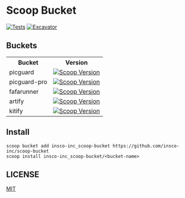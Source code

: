 # Scoop Bucket

[![Tests](https://github.com/insco-inc/scoop-bucket/actions/workflows/ci.yml/badge.svg)](https://github.com/insco-inc/scoop-bucket/actions/workflows/ci.yml)
[![Excavator](https://github.com/insco-inc/scoop-bucket/actions/workflows/excavator.yml/badge.svg)](https://github.com/insco-inc/scoop-bucket/actions/workflows/excavator.yml)

## Buckets

<table>
  <tr>
    <th>Bucket</th>
    <th colspan="2" style="text-align: center">Version</th>
  </tr>
  <tr>
    <td>picguard</td>
    <td>
      <a href="https://scoop.sh/#/apps?q=picguard&o=false">
        <img alt="Scoop Version" src="https://img.shields.io/scoop/v/picguard?bucket=https%3A%2F%2Fgithub.com%2Finsco-inc%2Fscoop-bucket">
      </a>
    </td>
  </tr>
  <tr>
    <td>picguard-pro</td>
    <td>
      <a href="https://scoop.sh/#/apps?q=picguard-pro&o=false">
        <img alt="Scoop Version" src="https://img.shields.io/scoop/v/picguard-pro?bucket=https%3A%2F%2Fgithub.com%2Finsco-inc%2Fscoop-bucket">
      </a>
    </td>
  </tr>
  <tr>
    <td>fafarunner</td>
    <td>
      <a href="https://scoop.sh/#/apps?q=fafarunner&o=false">
        <img alt="Scoop Version" src="https://img.shields.io/scoop/v/fafarunner?bucket=https%3A%2F%2Fgithub.com%2Finsco-inc%2Fscoop-bucket">
      </a>
    </td>
  </tr>
  <tr>
    <td>artify</td>
    <td>
      <a href="https://scoop.sh/#/apps?q=artify&o=false">
        <img alt="Scoop Version" src="https://img.shields.io/scoop/v/artify?bucket=https%3A%2F%2Fgithub.com%2Finsco-inc%2Fscoop-bucket">
      </a>
    </td>
  </tr>
  <tr>
    <td>kitify</td>
    <td>
      <a href="https://scoop.sh/#/apps?q=kitify&o=false">
        <img alt="Scoop Version" src="https://img.shields.io/scoop/v/kitify?bucket=https%3A%2F%2Fgithub.com%2Finsco-inc%2Fscoop-bucket">
      </a>
    </td>
  </tr>
</table>

## Install

```pwsh
scoop bucket add insco-inc_scoop-bucket https://github.com/insco-inc/scoop-bucket
scoop install insco-inc_scoop-bucket/<bucket-name>
```

## LICENSE

[MIT](./LICENSE)

